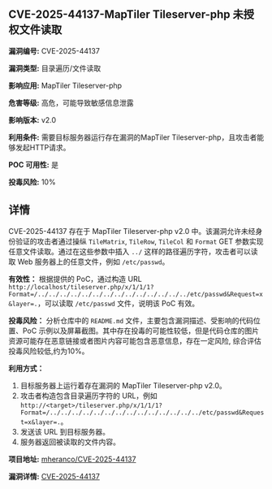 ## CVE-2025-44137-MapTiler Tileserver-php 未授权文件读取

**漏洞编号:** CVE-2025-44137

**漏洞类型:** 目录遍历/文件读取

**影响应用:** MapTiler Tileserver-php

**危害等级:** 高危，可能导致敏感信息泄露

**影响版本:** v2.0

**利用条件:** 需要目标服务器运行存在漏洞的MapTiler Tileserver-php，且攻击者能够发起HTTP请求。

**POC 可用性:** 是

**投毒风险:** 10%

## 详情

CVE-2025-44137 存在于 MapTiler Tileserver-php v2.0 中。该漏洞允许未经身份验证的攻击者通过操纵 `TileMatrix`, `TileRow`, `TileCol` 和 `Format` GET 参数实现任意文件读取。通过在这些参数中插入 `../` 这样的路径遍历字符，攻击者可以读取 Web 服务器上的任意文件，例如 `/etc/passwd`。 

**有效性：**
根据提供的 PoC，通过构造 URL `http://localhost/tileserver.php/x/1/1/1?Format=/../../../../../../../../../../../../../../etc/passwd&Request=x&layer=.`，可以读取 `/etc/passwd` 文件，说明该 PoC 有效。

**投毒风险：**
分析仓库中的 `README.md` 文件，主要包含漏洞描述、受影响的代码位置、PoC 示例以及屏幕截图。其中存在投毒的可能性较低，但是代码仓库的图片资源可能存在恶意链接或者图片内容可能包含恶意信息，存在一定风险, 综合评估投毒风险较低,约为10%。

**利用方式：**
1.  目标服务器上运行着存在漏洞的 MapTiler Tileserver-php v2.0。
2.  攻击者构造包含目录遍历字符的 URL，例如 `http://<target>/tileserver.php/x/1/1/1?Format=/../../../../../../../../../../../../../../etc/passwd&Request=x&layer=.`。
3.  发送该 URL 到目标服务器。
4.  服务器返回被读取的文件内容。

**项目地址:** [mheranco/CVE-2025-44137](https://github.com/mheranco/CVE-2025-44137)

**漏洞详情:** [CVE-2025-44137](https://nvd.nist.gov/vuln/detail/CVE-2025-44137)